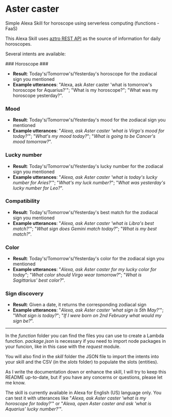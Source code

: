 # Aster caster
Simple Alexa Skill for horoscope using serverless computing (functions - FaaS)

This Alexa Skill uses [aztro REST API](https://aztro.readthedocs.io/en/latest/) as the source of information for daily horoscopes.

Several intents are available:

### Horoscope ###
* __Result__: Today's/Tomorrow's/Yesterday's horoscope for the zodiacal sign you mentioned
* __Example utterances__: "Alexa, ask Aster caster 'what is tomorrow\'s horoscope for Aquarius?'"; "What is my horoscope?"; "What was my horoscope yesterday?".

### Mood ###
* __Result__: Today's/Tomorrow's/Yesterday's mood for the zodiacal sign you mentioned
* __Example utterances__: "_Alexa, ask Aster caster 'what is Virgo\'s mood for today?'_"; "_What's my mood today?_"; "_What is going to be Cancer\'s mood tomorrow?_".

### Lucky number ###
* __Result__: Today's/Tomorrow's/Yesterday's lucky number for the zodiacal sign you mentioned
* __Example utterances__: "_Alexa, ask Aster caster 'what is today\'s lucky number for Aries?'_"; "_What's my luck number?_"; "_What was yesterday's lucky number for Leo?_".

### Compatibility ###
* __Result__: Today's/Tomorrow's/Yesterday's best match for the zodiacal sign you mentioned
* __Example utterances__: "_Alexa, ask Aster caster 'what is Libra\'s best match?'_"; "_What sign does Gemini match today?_"; "_What is my best match?_".

### Color ###
* __Result__: Today's/Tomorrow's/Yesterday's color for the zodiacal sign you mentioned
* __Example utterances__: "_Alexa, ask Aster caster for my lucky color for today_"; "_What color should Virgo wear tomorrow?_"; "_What is Sagittarius\' best color?_".

### Sign discovery ###
* __Result__: Given a date, it returns the corresponding zodiacal sign
* __Example utterances__: "_Alexa, ask Aster caster 'what sign is 5th May?'_"; "_What sign is today?_"; "_If I were born on 2nd February what would my sign be?_".

- - - -

In the *function* folder you can find the files you can use to create a Lambda function. *package.json* is necessary if you need to import node packages in your funcion, like in this case with the *request* module.

You will also find in the *skill* folder the JSON file to import the intents into your skill and the CSV (in the *slots* folder) to populate the slots (entities).

As I write the documentation down or enhance the skill, I will try to keep this README up-to-date, but if you have any concerns or questions, please let me know.

The skill is currently available in Alexa for English (US) language only. You can test it with utterances like "_Alexa, ask Aster caster 'what is my horoscope for today?'_" or "_Alexa, open Aster caster and ask 'what is Aquarius\' lucky number?'_".